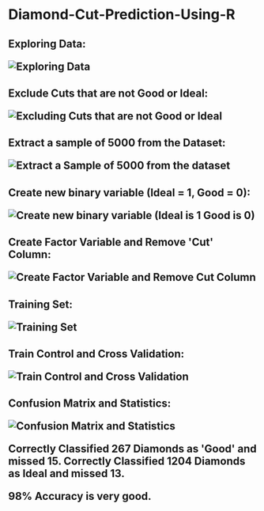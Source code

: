 # Diamond-Cut-Prediction-Using-R

<h2>Exploring Data:

![Exploring Data](https://github.com/YoussefAlmaidan/Diamond-Cut-Prediction-Using-R/assets/123633730/d6ae9497-2d3f-423c-a8da-49aa72884785)

</h2>

<h2>Exclude Cuts that are not Good or Ideal:

![Excluding Cuts that are not Good or Ideal](https://github.com/YoussefAlmaidan/Diamond-Cut-Prediction-Using-R/assets/123633730/a74eac0f-821e-4924-a206-17f0cb3c9388)

</h2>

<h2>Extract a sample of 5000 from the Dataset:

![Extract a Sample of 5000 from the dataset](https://github.com/YoussefAlmaidan/Diamond-Cut-Prediction-Using-R/assets/123633730/4252b7c0-58fc-4b72-aaf0-91bd1184626d)

</h2>

<h2>Create new binary variable (Ideal = 1, Good = 0):

![Create new binary variable (Ideal is 1 Good is 0)](https://github.com/YoussefAlmaidan/Diamond-Cut-Prediction-Using-R/assets/123633730/bacf5c9e-c8fd-4b20-a6ff-5b33d60da635)

</h2>

<h2>Create Factor Variable and Remove 'Cut' Column:

![Create Factor Variable and Remove Cut Column](https://github.com/YoussefAlmaidan/Diamond-Cut-Prediction-Using-R/assets/123633730/38b343a0-6707-45d7-8d79-082e5c71ac21)

</h2>

<h2>Training Set:

![Training Set](https://github.com/YoussefAlmaidan/Diamond-Cut-Prediction-Using-R/assets/123633730/30cb47fc-01e6-4d07-b208-46ef6baaf6b7)

</h2>

<h2>Train Control and Cross Validation:

![Train Control and Cross Validation](https://github.com/YoussefAlmaidan/Diamond-Cut-Prediction-Using-R/assets/123633730/04c9d5fe-13b9-4060-ac8d-5e8e8f52ad38)

</h2>

<h2>Confusion Matrix and Statistics:

![Confusion Matrix and Statistics](https://github.com/YoussefAlmaidan/Diamond-Cut-Prediction-Using-R/assets/123633730/05285e61-1e94-41f1-bab7-265b785bee7c)

Correctly Classified 267 Diamonds as 'Good' and missed 15. Correctly Classified 1204 Diamonds as Ideal and missed 13.

98% Accuracy is very good.

</h2>
